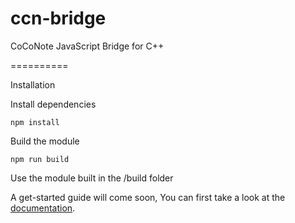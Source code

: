 ccn-bridge
==========

CoCoNote JavaScript Bridge for C++

==========

Installation

Install dependencies

    npm install

Build the module

    npm run build

Use the module built in the /build folder

A get-started guide will come soon,
You can first take a look at the [documentation](https://github.com/VirtualSensitive/ccn-bridge/wiki/Documentation).
